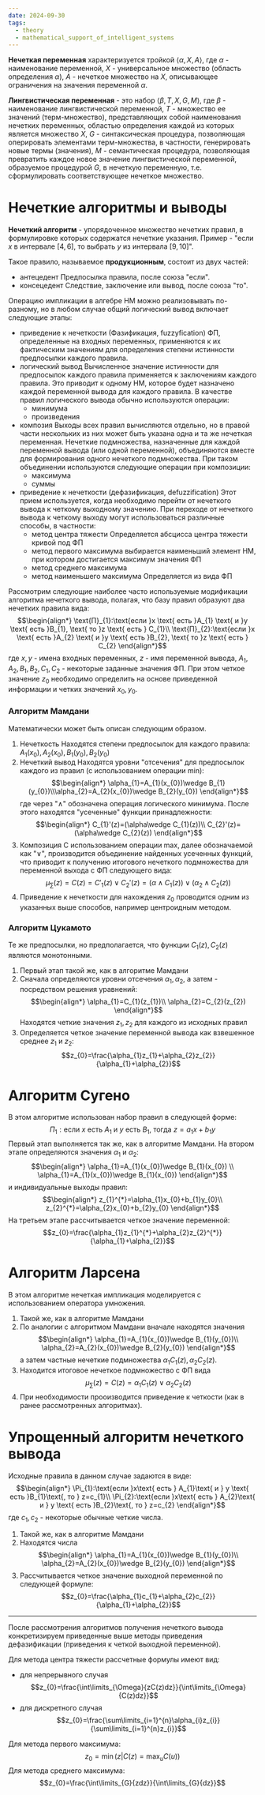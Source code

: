 ```yaml
---
date: 2024-09-30
tags:
  - theory
  - mathematical_support_of_intelligent_systems
---
```

**Нечеткая переменная** характеризуется тройкой $\langle \alpha,X,A\rangle$, где $\alpha$ - наименование переменной, $X$ - универсальное множество (область определения $\alpha$), $A$ - нечеткое множество на $X$, описывающее ограничения на значения переменной $\alpha$.

**Лингвистическая переменная** - это набор $\langle \beta,T,X,G,M\rangle$, где $\beta$ - наименование лингвистической переменной, $T$ - множество ее значений (терм-множество), представляющих собой наименования нечетких переменных, областью определения каждой из которых является множество $X$, $G$ - синтаксическая процедура, позволяющая оперировать элементами терм-множества, в частности, генерировать новые термы (значения), $M$ - семантическая процедура, позволяющая превратить каждое новое значение лингвистической переменной, образуемое процедурой $G$, в нечеткую переменную, т.е. сформулировать соответствующее нечеткое множество.

# Нечеткие алгоритмы и выводы
**Нечеткий алгоритм** - упорядоченное множество нечетких правил, в формулировке которых содержатся нечеткие указания.
Пример - "если $x$ в интервале $[4,6]$, то выбрать $y$ из интервала $[9,10]$".

Такое правило, называемое **продукционным**, состоит из двух частей:
- антецедент
  Предпосылка правила, после союза "если".
- консецедент
  Следствие, заключение или вывод, после союза "то".

Операцию импликации в алгебре НМ можно реализовывать по-разному, но в любом случае общий логический вывод включает следующие этапы:
- приведение к нечеткости (Фазификация, fuzzyfication)
  ФП, определенные на входных переменных, применяются к их фактическим значениям для определения степени истинности предпосылки каждого правила.
- логический вывод
  Вычисленное значение истинности для предпосылок каждого правила применяется к заключениям каждого правила. Это приводит к одному НМ, которое будет назначено каждой переменной вывода для каждого правила.
  В качестве правил логического вывода обычно используются операции:
  - минимума
  - произведения
- композия
  Выходы всех правил вычисляются отдельно, но в правой части нескольких из них может быть указана одна и та же нечеткая переменная. Нечеткие подмножества, назначенные для каждой переменной вывода (или одной переменной), объединяются вместе для формирования одного нечеткого подмножества.
  При таком объединении используются следующие операции при композиции:
  - максимума
  - суммы
- приведение к нечеткости (дефазификация, defuzzification)
  Этот прием используется, когда необходимо перейти от нечеткого вывода к четкому выходному значению.
  При переходе от нечеткого вывода к четкому выходу могут использоваться различные способы, в частности:
  - метод центра тяжести
    Определяется абсцисса центра тяжести кривой под ФП
  - метод первого максимума
    выбирается наименьший элемент НМ, при котором достигается максимум значения ФП
  - метод среднего максимума
  - метод наименьшего максимума
    Определяется из вида ФП

Рассмотрим следующие наиболее часто используемые модификации алгоритма нечеткого вывода, полагая, что базу правил образуют два нечетких правила вида:$$\begin{align*}
\text{П}_{1}:\text{если }x \text{ есть }A_{1} \text{ и }y \text{ есть }B_{1}, \text{ то }z \text{ есть } C_{1}\\
\text{П}_{2}:\text{если }x \text{ есть }A_{2} \text{ и }y \text{ есть }B_{2}, \text{ то }z \text{ есть } C_{2}
\end{align*}$$
где $x,y$ -  имена входных переменных, $z$ - имя переменной вывода, $A_{1},A_2,B_1,B_2,C_1,C_2$ - некоторые заданные значения ФП.
При этом четкое значение $z_0$ необходимо определить на основе приведенной информации и четких значений $x_{0},y_{0}$.
### Алгоритм Мамдани
Математически может быть описан следующим образом.
1. Нечеткость
   Находятся степени предпосылок для каждого правила: $A_{1}(x_{0}),A_{2}(x_{0}),B_{1}(y_{0}),B_{2}(y_{0})$
2. Нечеткий вывод
   Находятся уровни "отсечения" для предпосылок каждого из правил (с использованием операции min): $$\begin{align*}
\alpha_{1}=A_{1}(x_{0})\wedge B_{1}(y_{0})\\\alpha_{2}=A_{2}(x_{0})\wedge B_{2}(y_{0})
\end{align*}$$
где через "$\wedge$" обозначена операция логического минимума. После этого находятся "усеченные" функции принадлежности:$$\begin{align*}
C_{1}'(z)=(\alpha\wedge C_{1}(z))\\
C_{2}'(z)=(\alpha\wedge C_{2}(z))
\end{align*}$$
3. Композиция
   С использованием операции max, далее обозначаемой как "$\vee$", производится объединение найденных усеченных функций, что приводит к получению итогового нечеткого подмножества для переменной выхода с ФП следующего вида: $$\mu_{\sum}(z)=C(z)=C'_{1}(z)\vee C_{2}'(z)=(\alpha\wedge C_{1}(z))\vee(\alpha_{2}\wedge C_{2}(z))$$
4. Приведение к нечеткости для нахождения $z_{0}$ проводится одним из указанных выше способов, например центроидным методом.

### Алгоритм Цукамото
Те же предпосылки, но предполагается, что функции $C_{1}(z),C_{2}(z)$ являются монотонными.
1. Первый этап такой же, как в алгоритме Мамдани
2. Сначала определяются уровни отсечения $\alpha_{1},\alpha_{2}$, а затем - посредством решения уравнений: $$\begin{align*}
\alpha_{1}=C_{1}(z_{1})\\
\alpha_{2}=C_{2}(z_{2})
\end{align*}$$
Находятся четкие значения $z_{1}, z_{2}$ для каждого из исходных правил
3. Определяется четкое значение переменной вывода как взвешенное среднее $z_{1}$ и $z_{2}$:$$z_{0}=\frac{\alpha_{1}z_{1}+\alpha_{2}z_{2}}{\alpha_{1}+\alpha_{2}}$$

# Алгоритм Сугено
В этом алгоритме использован набор правил в следующей форме:$$\Pi_{1}:\text{если }x\text{ есть }A_{1}\text{ и }y\text{ есть }B_{1}\text{, тогда }z=a_{1}x+b_{1}y$$
Первый этап выполняется так же, как в алгоритме Мамдани.
На втором этапе определяются значения $\alpha_{1}$ и $\alpha_{2}$:$$\begin{align*}
\alpha_{1}=A_{1}(x_{0})\wedge B_{1}(x_{0}) \\
\alpha_{1}=A_{1}(x_{0})\wedge B_{1}(x_{0})
\end{align*}$$и индивидуальные выходы правил:$$\begin{align*}
z_{1}^{*}=\alpha_{1}x_{0}+b_{1}y_{0}\\
z_{2}^{*}=\alpha_{2}x_{0}+b_{2}y_{0}
\end{align*}$$
На третьем этапе рассчитывается четкое значение переменной:$$z_{0}=\frac{\alpha_{1}z_{1}^{*}+\alpha_{2}z_{2}^{*}}{\alpha_{1}+\alpha_{2}}$$
# Алгоритм Ларсена
В этом алгоритме нечеткая импликация моделируется с использованием оператора умножения.
1. Такой же, как в алгоритме Мамдани
2. По аналогии с алгоритмом Мамдани вначале находятся значения$$\begin{align*}
\alpha_{1}=A_{1}(x_{0})\wedge B_{1}(y_{0})\\
\alpha_{2}=A_{2}(x_{0})\wedge B_{2}(y_{0})
\end{align*}$$а затем частные нечеткие подмножества $\alpha_{1}C_{1}(z), \alpha_{2}C_{2}(z)$.
3. Находится итоговое нечеткое подмножество с ФП вида $$\mu_\sum(z)=C(z)=\alpha_{1}C_{1}(z)\vee\alpha_{2}C_{2}(z)$$
4. При необходимости прооизводится приведение к четкости (как в ранее рассмотренных алгоритмах).

# Упрощенный алгоритм нечеткого вывода
Исходные правила в данном случае задаются в виде:$$\begin{align*}
\Pi_{1}:\text{если }x\text{ есть } A_{1}\text{ и } y  \text{ есть }B_{1}\text{, то } z=c_{1}\\
\Pi_{2}:\text{если }x\text{ есть } A_{2}\text{ и } y  \text{ есть }B_{2}\text{, то } z=c_{2}
\end{align*}$$где $c_{1},c_{2}$ - некоторые обычные четкие числа.
1. Такой же, как в алгоритме Мамдани
2. Находятся числа$$\begin{align*}
\alpha_{1}=A_{1}(x_{0})\wedge B_{1}(y_{0})\\
\alpha_{2}=A_{2}(x_{0})\wedge B_{2}(y_{0})
\end{align*}$$
3. Рассчитывается четкое значение выходной переменной по следующей формуле:$$z_{0}=\frac{\alpha_{1}c_{1}+\alpha_{2}c_{2}}{\alpha_{1}+\alpha_{2}}$$

---
После рассмотрения алгоритмов  получения нечеткого вывода конкретизируем приведенные выше методы приведения дефазификации (приведения к четкой выходной переменной).

Для метода центра тяжести рассчетные формулы имеют вид:
- для непрерывного случая$$z_{0}=\frac{\int\limits_{\Omega}{zC(z)dz}}{\int\limits_{\Omega}{C(z)dz}}$$
- для дискретного случая$$z_{0}=\frac{\sum\limits_{i=1}^{n}\alpha_{i}z_{i}}{\sum\limits_{i=1}^{n}z_{i}}$$

Для метода первого максимума:$$z_{0}=\min{(z|C(z)=\max_{u}{C(u)})}$$
Для метода среднего максимума:$$z_{0}=\frac{\int\limits_{G}{zdz}}{\int\limits_{G}{dz}}$$
